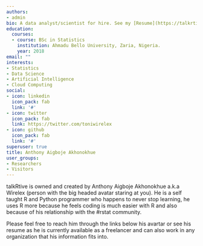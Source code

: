 ```yaml
---
authors:
- admin
bio: A data analyst/scientist for hire. See my [Resume](https://talkrtive.com/resume) for more info.
education:
  courses:
  - course: BSc in Statistics
    institution: Ahmadu Bello University, Zaria, Nigeria.
    year: 2018
email: ""
interests:
- Statistics
- Data Science
- Artificial Intelligence
- Cloud Computing
social:
- icon: linkedin
  icon_pack: fab
  link: '#'
- icon: twitter
  icon_pack: fab
  link: https://twitter.com/toniwirelex
- icon: github
  icon_pack: fab
  link: '#'
superuser: true
title: Anthony Aigboje Akhonokhue
user_groups:
- Researchers
- Visitors
---
```


talkRtive is owned and created by Anthony Aigboje Akhonokhue a.k.a Wirelex (person with the big headed avatar staring at you). He is a self taught R and Python programmer who happens to never stop learning, he uses R more because he feels coding is much easier with R and also because of his relationship with the #rstat community.

Please feel free to reach him through the links below his avartar or see his resume as he is currently available as a freelancer and can also work in any organization that his information fits into.
